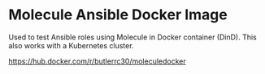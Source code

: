 # Molecule Ansible Docker Image
Used to test Ansible roles using Molecule in Docker container (DinD).  This also works with a Kubernetes cluster.

https://hub.docker.com/r/butlerrc30/moleculedocker

